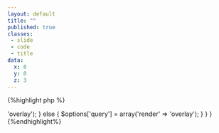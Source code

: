 ```yaml
---
layout: default
title: ""
published: true
classes:
 - slide
 - code
 - title
data:
  x: 0
  y: 0
  z: 3
---
```


{%highlight php %}
<?php
function overlay_drupal_goto_alter(&$path, &$options, &$http_response_code) {
  if (overlay_get_mode() == 'child') {
    if (isset($options['query'])) {
      $options['query'] += array('render' => 'overlay');
    }
    else {
      $options['query'] = array('render' => 'overlay');
    }
  }
}
{%endhighlight%}
